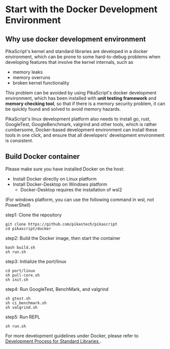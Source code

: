 # Start with the Docker Development Environment

## Why use docker development environment

PikaScript's kernel and standard libraries are developed in a docker environment, which can be prone to some hard-to-debug problems when developing features that involve the kernel internals, such as

- memory leaks
- memory overruns
- broken kernel functionality

This problem can be avoided by using PikaScript's docker development environment, which has been installed with **unit testing framework** and **memory checking tool**, so that if there is a memory security problem, it can be quickly found and solved to avoid memory hazards.

PikaScript's linux development platform also needs to install go, rust, GoogleTest, GoogleBenchmark, valgrind and other tools, which is rather cumbersome, Docker-based development environment can install these tools in one click, and ensure that all developers' development environment is consistent.


## Build Docker container

Please make sure you have installed Docker on the host:

- Install Docker directly on Linux platform
- Install Docker-Desktop on Windows platform
  - Docker-Desktop requires the installation of wsl2 

(For windows platform, you can use the following command in wsl, not PowerShell)

step1: Clone the repository

``` shell
git clone https://github.com/pikastech/pikascript
cd pikascript/docker 
```

step2: Build the Docker image, then start the container
```
bash build.sh
sh run.sh
```

step3: Initialize the port/linux

``` shell	
cd port/linux
sh pull-core.sh
sh init.sh
```

step4: Run GoogleTest, BenchMark, and valgrind
``` shell
sh gtest.sh
sh ci_benchmark.sh
sh valgrind.sh
```

step5: Run REPL
``` shell
sh run.sh
```

For more development guidelines under Docker, please refer to [ Development Process for Standard Libraries ](https://pikadoc.readthedocs.io/en/latest/contribute_to_stdlib.html).

